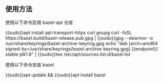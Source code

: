 ## 使用方法

使用以下命令启用 bazel-apt 仓库

<tmpl z-lang="bash">
{{sudo}}apt install apt-transport-https curl gnupg
curl -fsSL https://bazel.build/bazel-release.pub.gpg | {{sudo}}gpg --dearmor -o /usr/share/keyrings/bazel-archive-keyring.gpg
echo "deb [arch=amd64 signed-by=/usr/share/keyrings/bazel-archive-keyring.gpg] {{endpoint}} stable jdk1.8" | {{sudo}}tee /etc/apt/sources.list.d/bazel.list
</tmpl>

使用以下命令安装 bazel

<tmpl z-lang="bash">
{{sudo}}apt update && {{sudo}}apt install bazel
</tmpl>
